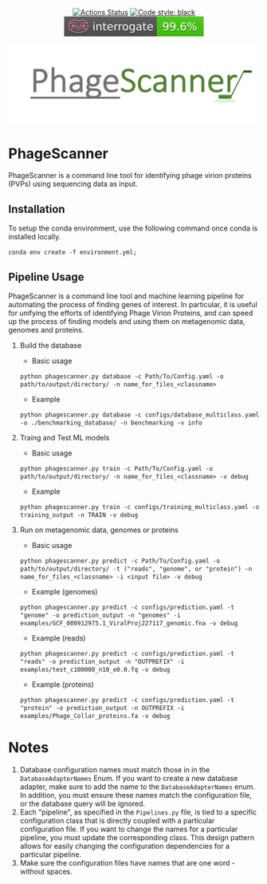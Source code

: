 <p align="center">
<a href="https://github.com/Dreycey/PhageScanner/actions/"><img alt="Actions Status" src="https://github.com/Dreycey/PhageScanner/actions/workflows/python.yml/badge.svg"></a>
<a href="https://github.com/Dreycey/PhageScanner/LICENSE.txt><img alt="License: MIT" src="https://black.readthedocs.io/en/stable/_static/license.svg"></a>
<a href="https://github.com/psf/black"><img alt="Code style: black" src="https://img.shields.io/badge/code%20style-black-000000.svg"></a>
<a href="https://github.com/Dreycey/PhageScanner/blob/dreycey/main/reports/interrogate.out"><img alt="Interogate" src="https://github.com/Dreycey/PhageScanner/blob/main/reports/interrogate.svg"></a>
</p>


![Phage Scanner Logo](misc/logo.png)

# PhageScanner

PhageScanner is a command line tool for identifying phage virion proteins (PVPs) using sequencing data as input.

## Installation

To setup the conda environment, use the following command once conda is installed locally.

```
conda env create -f environment.yml;
```


## Pipeline Usage
PhageScanner is a command line tool and machine learning pipeline for automating the process of finding genes of interest. In particular, it is useful for unifying the efforts of identifying Phage Virion Proteins, and can speed up the process of finding models and using them on metagenomic data, genomes and proteins.

1. Build the database

    - Basic usage
    ```
    python phagescanner.py database -c Path/To/Config.yaml -o path/to/output/directory/ -n name_for_files_<classname>
    ```
    - Example
    ```
    python phagescanner.py database -c configs/database_multiclass.yaml -o ./benchmarking_database/ -n benchmarking -v info

    ```
2. Traing and Test ML models
    - Basic usage
    ```
    python phagescanner.py train -c Path/To/Config.yaml -o path/to/output/directory/ -n name_for_files_<classname> -v debug
    ```
    - Example
    ```
    python phagescanner.py train -c configs/training_multiclass.yaml -o training_output -n TRAIN -v debug
    ```
3. Run on metagenomic data, genomes or proteins
    - Basic usage
    ```
    python phagescanner.py predict -c Path/To/Config.yaml -o path/to/output/directory/ -t ("reads", "genome", or "protein") -n name_for_files_<classname> -i <input file> -v debug
    ```
    - Example (genomes)
    ```
    python phagescanner.py predict -c configs/prediction.yaml -t "genome" -o prediction_output -n "genomes" -i examples/GCF_000912975.1_ViralProj227117_genomic.fna -v debug
    ```
    - Example (reads)
    ```
    python phagescanner.py predict -c configs/prediction.yaml -t "reads" -o prediction_output -n "OUTPREFIX" -i examples/test_c100000_n10_e0.0.fq -v debug
    ```
    - Example (proteins)
    ```
    python phagescanner.py predict -c configs/prediction.yaml -t "protein" -o prediction_output -n OUTPREFIX -i examples/Phage_Collar_proteins.fa -v debug
    ```

# Notes

1. Database configuration names must match those in in the `DatabaseAdapterNames` Enum. If you want to create a new database adapter, make sure to add the name to the `DatabaseAdapterNames` enum. In addition, you must ensure these names match the configuration file, or the database query will be ignored.
2. Each "pipeline", as specified in the `Pipelines.py` file, is tied to a specific configuration class that is directly coupled with a particular configuration file. If you want to change the names for a particular pipeline, you must update the corresponding class. This design pattern allows for easily changing the configuration dependencies for a particular pipeline.
3. Make sure the configuration files have names that are one word - without spaces.